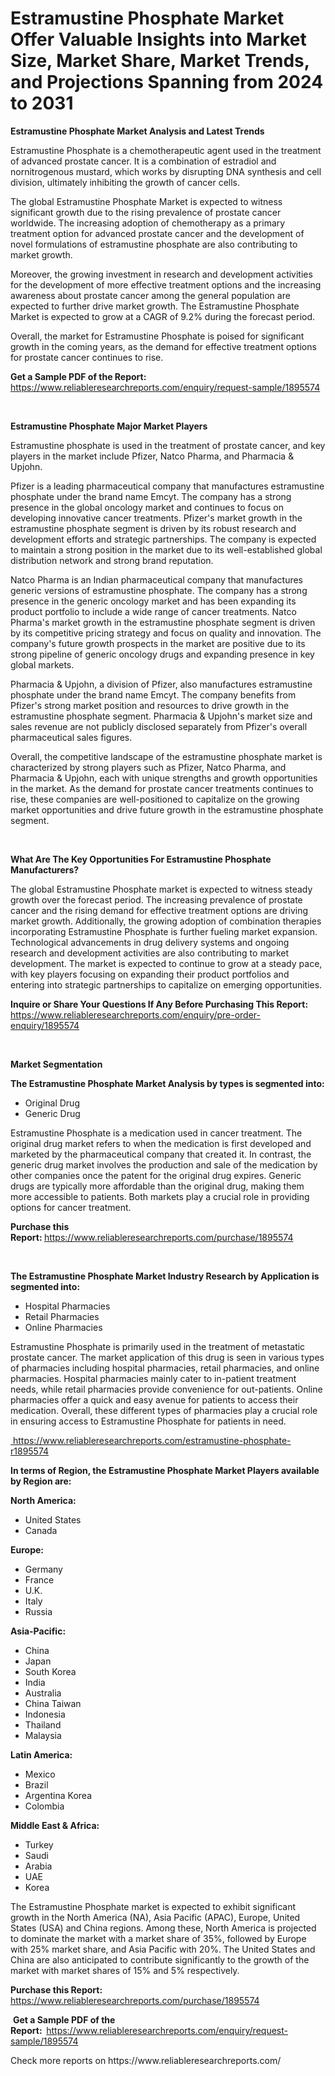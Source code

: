 <p><h1>Estramustine Phosphate Market Offer Valuable Insights into Market Size, Market Share, Market Trends, and Projections Spanning from 2024 to 2031</h1></p><p><strong>Estramustine Phosphate Market Analysis and Latest Trends</strong></p>
<p><p>Estramustine Phosphate is a chemotherapeutic agent used in the treatment of advanced prostate cancer. It is a combination of estradiol and nornitrogenous mustard, which works by disrupting DNA synthesis and cell division, ultimately inhibiting the growth of cancer cells. </p><p>The global Estramustine Phosphate Market is expected to witness significant growth due to the rising prevalence of prostate cancer worldwide. The increasing adoption of chemotherapy as a primary treatment option for advanced prostate cancer and the development of novel formulations of estramustine phosphate are also contributing to market growth.</p><p>Moreover, the growing investment in research and development activities for the development of more effective treatment options and the increasing awareness about prostate cancer among the general population are expected to further drive market growth. The Estramustine Phosphate Market is expected to grow at a CAGR of 9.2% during the forecast period.</p><p>Overall, the market for Estramustine Phosphate is poised for significant growth in the coming years, as the demand for effective treatment options for prostate cancer continues to rise.</p></p>
<p><strong>Get a Sample PDF of the Report:&nbsp;</strong> <a href="https://www.reliableresearchreports.com/enquiry/request-sample/1895574">https://www.reliableresearchreports.com/enquiry/request-sample/1895574</a></p>
<p>&nbsp;</p>
<p><strong>Estramustine Phosphate Major Market Players</strong></p>
<p><p>Estramustine phosphate is used in the treatment of prostate cancer, and key players in the market include Pfizer, Natco Pharma, and Pharmacia & Upjohn. </p><p>Pfizer is a leading pharmaceutical company that manufactures estramustine phosphate under the brand name Emcyt. The company has a strong presence in the global oncology market and continues to focus on developing innovative cancer treatments. Pfizer's market growth in the estramustine phosphate segment is driven by its robust research and development efforts and strategic partnerships. The company is expected to maintain a strong position in the market due to its well-established global distribution network and strong brand reputation.</p><p>Natco Pharma is an Indian pharmaceutical company that manufactures generic versions of estramustine phosphate. The company has a strong presence in the generic oncology market and has been expanding its product portfolio to include a wide range of cancer treatments. Natco Pharma's market growth in the estramustine phosphate segment is driven by its competitive pricing strategy and focus on quality and innovation. The company's future growth prospects in the market are positive due to its strong pipeline of generic oncology drugs and expanding presence in key global markets.</p><p>Pharmacia & Upjohn, a division of Pfizer, also manufactures estramustine phosphate under the brand name Emcyt. The company benefits from Pfizer's strong market position and resources to drive growth in the estramustine phosphate segment. Pharmacia & Upjohn's market size and sales revenue are not publicly disclosed separately from Pfizer's overall pharmaceutical sales figures.</p><p>Overall, the competitive landscape of the estramustine phosphate market is characterized by strong players such as Pfizer, Natco Pharma, and Pharmacia & Upjohn, each with unique strengths and growth opportunities in the market. As the demand for prostate cancer treatments continues to rise, these companies are well-positioned to capitalize on the growing market opportunities and drive future growth in the estramustine phosphate segment.</p></p>
<p>&nbsp;</p>
<p><strong>What Are The Key Opportunities For Estramustine Phosphate Manufacturers?</strong></p>
<p><p>The global Estramustine Phosphate market is expected to witness steady growth over the forecast period. The increasing prevalence of prostate cancer and the rising demand for effective treatment options are driving market growth. Additionally, the growing adoption of combination therapies incorporating Estramustine Phosphate is further fueling market expansion. Technological advancements in drug delivery systems and ongoing research and development activities are also contributing to market development. The market is expected to continue to grow at a steady pace, with key players focusing on expanding their product portfolios and entering into strategic partnerships to capitalize on emerging opportunities.</p></p>
<p><strong>Inquire or Share Your Questions If Any Before Purchasing This Report:</strong> <a href="https://www.reliableresearchreports.com/enquiry/pre-order-enquiry/1895574">https://www.reliableresearchreports.com/enquiry/pre-order-enquiry/1895574</a></p>
<p>&nbsp;</p>
<p><strong>Market Segmentation</strong></p>
<p><strong>The Estramustine Phosphate Market Analysis by types is segmented into:</strong></p>
<p><ul><li>Original Drug</li><li>Generic Drug</li></ul></p>
<p><p>Estramustine Phosphate is a medication used in cancer treatment. The original drug market refers to when the medication is first developed and marketed by the pharmaceutical company that created it. In contrast, the generic drug market involves the production and sale of the medication by other companies once the patent for the original drug expires. Generic drugs are typically more affordable than the original drug, making them more accessible to patients. Both markets play a crucial role in providing options for cancer treatment.</p></p>
<p><strong>Purchase this Report:&nbsp;</strong><a href="https://www.reliableresearchreports.com/purchase/1895574">https://www.reliableresearchreports.com/purchase/1895574</a></p>
<p>&nbsp;</p>
<p><strong>The Estramustine Phosphate Market Industry Research by Application is segmented into:</strong></p>
<p><ul><li>Hospital Pharmacies</li><li>Retail Pharmacies</li><li>Online Pharmacies</li></ul></p>
<p><p>Estramustine Phosphate is primarily used in the treatment of metastatic prostate cancer. The market application of this drug is seen in various types of pharmacies including hospital pharmacies, retail pharmacies, and online pharmacies. Hospital pharmacies mainly cater to in-patient treatment needs, while retail pharmacies provide convenience for out-patients. Online pharmacies offer a quick and easy avenue for patients to access their medication. Overall, these different types of pharmacies play a crucial role in ensuring access to Estramustine Phosphate for patients in need.</p></p>
<p><a href="https://www.reliableresearchreports.com/estramustine-phosphate-r1895574">&nbsp;https://www.reliableresearchreports.com/estramustine-phosphate-r1895574</a></p>
<p><strong>In terms of Region, the Estramustine Phosphate Market Players available by Region are:</strong></p>
<p>
    <p> <strong> North America: </strong>
        <ul>
            <li>United States</li>
            <li>Canada</li>
        </ul>
        </p> 
    <p> <strong> Europe: </strong>
        <ul>
            <li>Germany</li>
            <li>France</li>
            <li>U.K.</li>
            <li>Italy</li>
            <li>Russia</li>
        </ul>
        </p> 
    <p> <strong> Asia-Pacific: </strong>
        <ul>
            <li>China</li>
            <li>Japan</li>
            <li>South Korea</li>
            <li>India</li>
            <li>Australia</li>
            <li>China Taiwan</li>
            <li>Indonesia</li>
            <li>Thailand</li>
            <li>Malaysia</li>
        </ul>
        </p> 
    <p> <strong> Latin America: </strong>
        <ul>
            <li>Mexico</li>
            <li>Brazil</li>
            <li>Argentina Korea</li>
            <li>Colombia</li>
        </ul>
        </p> 
    <p> <strong> Middle East & Africa: </strong>
        <ul>
            <li>Turkey</li>
            <li>Saudi</li>
            <li>Arabia</li>
            <li>UAE</li>
            <li>Korea</li>
        </ul>
    </p>
    </p>
<p><p>The Estramustine Phosphate market is expected to exhibit significant growth in the North America (NA), Asia Pacific (APAC), Europe, United States (USA) and China regions. Among these, North America is projected to dominate the market with a market share of 35%, followed by Europe with 25% market share, and Asia Pacific with 20%. The United States and China are also anticipated to contribute significantly to the growth of the market with market shares of 15% and 5% respectively.</p></p>
<p><strong>Purchase this Report: </strong><a href="https://www.reliableresearchreports.com/purchase/1895574">https://www.reliableresearchreports.com/purchase/1895574</a></p>
<p>&nbsp;<strong>Get a Sample PDF of the Report:&nbsp;&nbsp;</strong><a href="https://www.reliableresearchreports.com/enquiry/request-sample/1895574">https://www.reliableresearchreports.com/enquiry/request-sample/1895574</a></p>
<p><strong></strong></p>
<p>Check more reports on https://www.reliableresearchreports.com/</p>